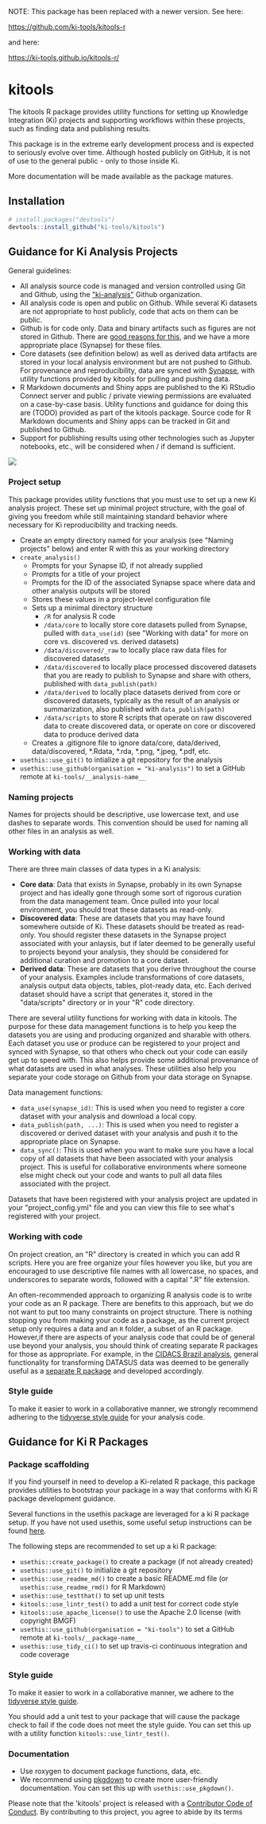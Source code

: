 NOTE: This package has been replaced with a newer version. See here:

https://github.com/ki-tools/kitools-r

and here:

https://ki-tools.github.io/kitools-r/




# kitools

The kitools R package provides utility functions for setting up Knowledge Integration (Ki) projects and supporting workflows within these projects, such as finding data and publishing results.

This package is in the extreme early development process and is expected to seriously evolve over time. Although hosted publicly on GitHub, it is not of use to the general public - only to those inside Ki.

More documentation will be made available as the package matures.

## Installation ##

```r
# install.packages("devtools")
devtools::install_github("ki-tools/kitools")
```

## Guidance for Ki Analysis Projects

General guidelines:

- All analysis source code is managed and version controlled using Git and Github, using the ["ki-analysis"](https://github.com/ki-analysis) Github organization.
- All analysis code is open and public on Github. While several Ki datasets are not appropriate to host publicly, code that acts on them can be public.
- Github is for code only. Data and binary artifacts such as figures are not stored in Github. There are [good reasons for this](https://robinwinslow.uk/2013/06/11/dont-ever-commit-binary-files-to-git/), and we have a more appropriate place (Synapse) for these files.
- Core datasets (see definition below) as well as derived data artifacts are stored in your local analysis environment but are not pushed to Github. For provenance and reproducibility, data are synced with [Synapse](https://www.synapse.org), with utility functions provided by kitools for pulling and pushing data.
- R Markdown documents and Shiny apps are published to the Ki RStudio Connect server and public / private viewing permissions are evaluated on a case-by-case basis. Utility functions and guidance for doing this are (TODO) provided as part of the kitools package. Source code for R Markdown documents and Shiny apps can be tracked in Git and published to Github.
- Support for publishing results using other technologies such as Jupyter notebooks, etc., will be considered when / if demand is sufficient.

![](https://user-images.githubusercontent.com/1275592/46691336-87a62100-cbb9-11e8-98c7-ba38455bb16f.png)

### Project setup

This package provides utility functions that you must use to set up a new Ki analysis project. These set up minimal project structure, with the goal of giving you freedom while still maintaining standard behavior where necessary for Ki reproducibility and tracking needs.

- Create an empty directory named for your analysis (see "Naming projects" below) and enter R with this as your working directory
- `create_analysis()`
  - Prompts for your Synapse ID, if not already supplied
  - Prompts for a title of your project
  - Prompts for the ID of the associated Synapse space where data and other analysis outputs will be stored
  - Stores these values in a project-level configuration file
  - Sets up a minimal directory structure
    - `/R` for analysis R code
    - `/data/core` to locally store core datasets pulled from Synapse, pulled with `data_use(id)` (see "Working with data" for more on core vs. discovered vs. derived datasets)
    - `/data/discovered/_raw` to locally place raw data files for discovered datasets
    - `/data/discovered` to locally place processed discovered datasets that you are ready to publish to Synapse and share with others, published with `data_publish(path)`
    - `/data/derived` to locally place datasets derived from core or discovered datasets, typically as the result of an analysis or summarization, also published with `data_publish(path)`
    - `/data/scripts` to store R scripts that operate on raw discovered data to create discovered data, or operate on core or discovered data to produce derived data
  - Creates a .gitignore file to ignore data/core, data/derived, data/discovered, *.Rdata, *.rda, *.png, *.jpeg, *.pdf, etc.
- `usethis::use_git()` to intialize a git repository for the analysis
- `usethis::use_github(organisation = "ki-analysis")` to set a GitHub remote at `ki-tools/__analysis-name__`

<!-- http://projecttemplate.net/index.html -->

### Naming projects

Names for projects should be descriptive, use lowercase text, and use dashes to separate words. This convention should be used for naming all other files in an analysis as well.

<!-- https://github.com/bcgov/BC-Policy-Framework-For-GitHub/blob/master/BC-Gov-Org-HowTo/Naming-Repos.md -->

### Working with data

There are three main classes of data types in a Ki analysis:

- **Core data**: Data that exists in Synapse, probably in its own Synapse project and has ideally gone through some sort of rigorous curation from the data management team. Once pulled into your local environment, you should treat these datasets as read-only.
- **Discovered data**: These are datasets that you may have found somewhere outside of Ki. These datasets should be treated as read-only. You should register these datasets in the Synapse project associated with your anlaysis, but if later deemed to be generally useful to projects beyond your analysis, they should be considered for additional curation and promotion to a core dataset.
- **Derived data**: These are datasets that you derive throughout the course of your analysis. Examples include transformations of core datasets, analysis output data objects, tables, plot-ready data, etc. Each derived dataset should have a script that generates it, stored in the "data/scripts" directory or in your "R" code directory.

There are several utility functions for working with data in kitools. The purpose for these data management functions is to help you keep the datasets you are using and producing organized and sharable with others. Each dataset you use or produce can be registered to your project and synced with Synapse, so that others who check out your code can easily get up to speed with. This also helps provide some additional provenance of what datasets are used in what analyses. These utilities also help you separate your code storage on Github from your data storage on Synapse.

Data management functions:

- `data_use(synapse_id)`: This is used when you need to register a core dataset with your analysis and download a local copy.
- `data_publish(path, ...)`: This is used when you need to register a discovered or derived dataset with your analysis and push it to the appropriate place on Synapse.
- `data_sync()`: This is used when you want to make sure you have a local copy of all datasets that have been associated with your analysis project. This is useful for collaborative environments where someone else might check out your code and wants to pull all data files associated with the project.

Datasets that have been registered with your analysis project are updated in your "project_config.yml" file and you can view this file to see what's registered with your project.

### Working with code

On project creation, an "R" directory is created in which you can add R scripts. Here you are free organize your files however you like, but you are encouraged to use descriptive file names with all lowercase, no spaces, and underscores to separate words, followed with a capital ".R" file extension.

An often-recommended approach to organizing R analysis code is to write your code as an R package. There are benefits to this approach, but we do not want to put too many constraints on project structure. There is nothing stopping you from making your code as a package, as the current project setup only requires a data and an `R` folder, a subset of an R package. However,if there are aspects of your analysis code that could be of general use beyond your analysis, you should think of creating separate R packages for those as appropriate. For example, in the [CIDACS Brazil analysis](), general functionality for transforming DATASUS data was deemed to be generally useful as a [separate R package]() and developed accordingly.

### Style guide

To make it easier to work in a collaborative manner, we strongly recommend adhering to the [tidyverse style guide](http://style.tidyverse.org) for your analysis code.

## Guidance for Ki R Packages

### Package scaffolding

If you find yourself in need to develop a Ki-related R package, this package provides utilities to bootstrap your package in a way that conforms with Ki R package development guidance.

Several functions in the usethis package are leveraged for a ki R package setup. If you have not used usethis, some useful setup instructions can be found [here](http://usethis.r-lib.org/articles/articles/usethis-setup.html).

The following steps are recommended to set up a ki R package:

- `usethis::create_package()` to create a package (if not already created)
- `usethis::use_git()` to initialize a git repository
- `usethis::use_readme_md()` to create a basic README.md file (or `usethis::use_readme_rmd()` for R Markdown)
- `usethis::use_testthat()` to set up unit tests
- `kitools::use_lintr_test()` to add a unit test for correct code style
- `kitools::use_apache_license()` to use the Apache 2.0 license (with copyright BMGF)
- `usethis::use_github(organisation = "ki-tools")` to set a GitHub remote at `ki-tools/__package-name__`
- `usethis::use_tidy_ci()` to set up travis-ci continuous integration and code coverage 

<!-- `use_tidy_issue_template()` -->
<!-- `use_tidy_contributing()` -->

### Style guide

To make it easier to work in a collaborative manner, we adhere to the [tidyverse style guide](http://style.tidyverse.org).

You should add a unit test to your package that will cause the package check to fail if the code does not meet the style guide. You can set this up with a utility function `kitools::use_lintr_test()`.

### Documentation

- Use roxygen to document package functions, data, etc.
- We recommend using [pkgdown](https://pkgdown.r-lib.org) to create more user-friendly documentation. You can set this up with `usethis::use_pkgdown()`.

Please note that the 'kitools' project is released with a [Contributor Code of Conduct](.github/CODE_OF_CONDUCT.md). By contributing to this project, you agree to abide by its terms
